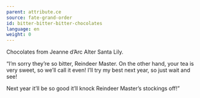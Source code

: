 ```yaml
---
parent: attribute.ce
source: fate-grand-order
id: bitter-bitter-bitter-chocolates
language: en
weight: 0
---
```


Chocolates from Jeanne d’Arc Alter Santa Lily.

“I’m sorry they’re so bitter, Reindeer Master.
On the other hand, your tea is very sweet, so we’ll call it even!
I’ll try my best next year, so just wait and see!

Next year it’ll be so good it’ll knock Reindeer Master’s stockings off!”
